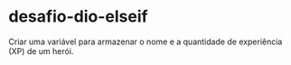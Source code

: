 # desafio-dio-elseif
Criar uma variável para armazenar o nome e a quantidade de experiência (XP) de um herói.
